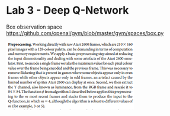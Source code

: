 # Lab 3 - Deep Q-Network

Box observation space<br>
https://github.com/openai/gym/blob/master/gym/spaces/box.py


![Preprocessing](/resources/preprocessing.png "Preprocessing")

